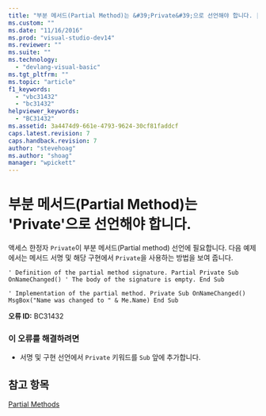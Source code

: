 ```yaml
---
title: "부분 메서드(Partial Method)는 &#39;Private&#39;으로 선언해야 합니다. | Microsoft Docs"
ms.custom: ""
ms.date: "11/16/2016"
ms.prod: "visual-studio-dev14"
ms.reviewer: ""
ms.suite: ""
ms.technology: 
  - "devlang-visual-basic"
ms.tgt_pltfrm: ""
ms.topic: "article"
f1_keywords: 
  - "vbc31432"
  - "bc31432"
helpviewer_keywords: 
  - "BC31432"
ms.assetid: 3a4474d9-661e-4793-9624-30cf81faddcf
caps.latest.revision: 7
caps.handback.revision: 7
author: "stevehoag"
ms.author: "shoag"
manager: "wpickett"
---
```

# 부분 메서드(Partial Method)는 &#39;Private&#39;으로 선언해야 합니다.
액세스 한정자 `Private`이 부분 메서드\(Partial method\) 선언에 필요합니다. 다음 예제에서는 메서드 서명 및 해당 구현에서 `Private`을 사용하는 방법을 보여 줍니다.  
  
```vb#  
' Definition of the partial method signature. Partial Private Sub OnNameChanged() ' The body of the signature is empty. End Sub  
```  
  
```vb#  
' Implementation of the partial method. Private Sub OnNameChanged() MsgBox("Name was changed to " & Me.Name) End Sub  
```  
  
 **오류 ID:** BC31432  
  
### 이 오류를 해결하려면  
  
-   서명 및 구현 선언에서 `Private` 키워드를 `Sub` 앞에 추가합니다.  
  
## 참고 항목  
 [Partial Methods](../Topic/Partial%20Methods%20\(Visual%20Basic\).md)